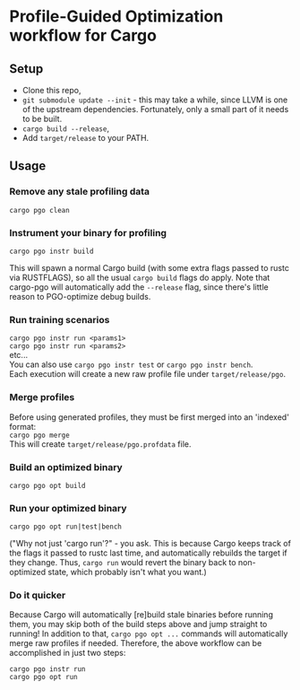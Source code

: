 # Profile-Guided Optimization workflow for Cargo

## Setup
- Clone this repo,
- `git submodule update --init` - this may take a while, since LLVM is one of the upstream 
    dependencies.  Fortunately, only a small part of it needs to be built.
- `cargo build --release`,
- Add `target/release` to your PATH.

## Usage

### Remove any stale profiling data
`cargo pgo clean`

### Instrument your binary for profiling
`cargo pgo instr build`  

This will spawn a normal Cargo build (with some extra flags passed to rustc via RUSTFLAGS), so all 
the usual `cargo build` flags do apply.
Note that cargo-pgo will automatically add the `--release` flag, since there's little reason to 
PGO-optimize debug builds.

### Run training scenarios
`cargo pgo instr run <params1>`  
`cargo pgo instr run <params2>`  
etc...  
You can also use `cargo pgo instr test` or `cargo pgo instr bench`.  
Each execution will create a new raw profile file under `target/release/pgo`.

### Merge profiles
Before using generated profiles, they must be first merged into an 'indexed' format:  
`cargo pgo merge`  
This will create `target/release/pgo.profdata` file.

### Build an optimized binary
`cargo pgo opt build`

### Run your optimized binary
`cargo pgo opt run|test|bench`

("Why not just 'cargo run'?" - you ask.  This is because Cargo keeps track of the flags it passed 
to rustc last time, and automatically rebuilds the target if they change.  Thus, `cargo run` 
would revert the binary back to non-optimized state, which probably isn't what you want.)

### Do it quicker
Because Cargo will automatically [re]build stale binaries before running them, you may skip both of the
build steps above and jump straight to running!  In addition to that, `cargo pgo opt ...` commands 
will automatically merge raw profiles if needed.  Therefore, the above workflow can be accomplished
in just two steps:  

`cargo pgo instr run`  
`cargo pgo opt run`
